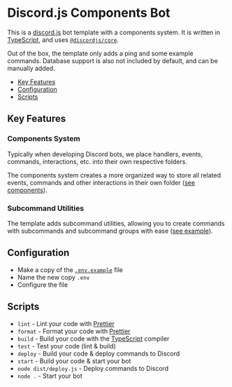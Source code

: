 # Discord.js Components Bot

This is a [discord.js] bot template with a components system.
It is written in [TypeScript], and uses [`@discordjs/core`][@discordjs/core].

Out of the box, the template only adds a ping and some example commands.
Database support is also not included by default, and can be manually added.

- [Key Features](#key-features)
- [Configuration](#configuration)
- [Scripts](#scripts)

## Key Features

### Components System

Typically when developing Discord bots, we place handlers, events,
commands, interactions, etc. into their own respective folders.

The components system creates a more organized way to store all
related events, commands and other interactions in their own folder
([see components](./src/components/)).

### Subcommand Utilities

The template adds subcommand utilities, allowing you to create
commands with subcommands and subcommand groups with ease
([see example](./src/components/example/subcommands.ts)).

## Configuration

- Make a copy of the [`.env.example`](./.env.example) file
- Name the new copy `.env`
- Configure the file

## Scripts

- `lint` - Lint your code with [Prettier]
- `format` - Format your code with [Prettier]
- `build` - Build your code with the [TypeScript] compiler
- `test` - Test your code (lint & build)
- `deploy` - Build your code & deploy commands to Discord
- `start` - Build your code & start your bot
- `node dist/deploy.js` - Deploy commands to Discord
- `node .` - Start your bot

[discord.js]: https://discord.js.org
[@discordjs/core]: https://discord.js.org/docs
[prettier]: https://prettier.io
[typescript]: https://typescriptlang.org
